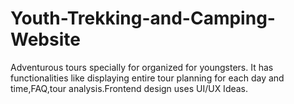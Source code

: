 # Youth-Trekking-and-Camping-Website
Adventurous tours specially for organized for youngsters. It has functionalities like displaying entire tour planning for each day and time,FAQ,tour analysis.Frontend design uses UI/UX Ideas.
